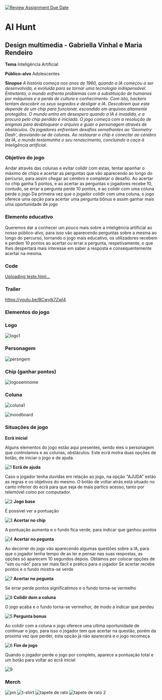 [![Review Assignment Due Date](https://classroom.github.com/assets/deadline-readme-button-24ddc0f5d75046c5622901739e7c5dd533143b0c8e959d652212380cedb1ea36.svg)](https://classroom.github.com/a/ipevJCXR)
# AI Hunt 
## Design multimedia - Gabriella Vinhal e Maria Rendeiro 

**Tema** 
Inteligência Artificial 

**Público-alvo**
Adolescentes

**Sinopse**
*A história começa nos anos de 1960, quando a IA começou a ser desenvolvida, e evoluída para se tornar uma tecnologia indispensável. Entretanto, o mundo enfrenta problemas com a substituição de humanos por máquinas e a perda de cultura e conhecimento. Com isto, hackers tentam descobrir os seus segredos e desligar a IA. Descobrem que esta depende de um chip para funcionar, escondido em arquivos altamente protegidos. O mundo entra em desespero quando a IA é invadida, e a procura pelo chip perdido é iniciada. O jogo começa com a resolução de enigmas para desbloquear o arquivo e guiar o personagem através de obstáculos. Os jogadores enfrentam desafios semelhantes ao 'Geometry Dash', desviando-se de colunas. Ao restaurar o chip e conectar ao cérebro da IA, o mundo testemunha o seu renascimento, concluindo a caça à Inteligência artificial.*

### Objetivo do jogo	
 Andar através das colunas e evitar colidir com estas, tentar apanhar o máximo de chips e acertar as perguntas que vão aparecendo ao longo do percurso,  para assim chegar ao cérebro e completar o desafio. 
Ao acertar no chip ganha 5 pontos, e ao acertar as perguntas o jogadores recebe 10, contudo, se errar a pergunta perde 10 pontos, e ao colidir com uma coluna perde o jogo
Da primeira vez que o jogador colidir com uma coluna, o jogo oferece uma opção para acertar uma pergunta bônus e assim ganhar mais uma oportunidade de jogo

### Elemento educativo
Queremos dar a conhecer um pouco mais sobre a inteligência artificial ao nosso público-alvo, para isso vão aparecendo perguntas sobre a mesma ao longo do percurso, tornando o jogo mais educativo, os utilizadores recebem e perdem 10 pontos ao acertar ou errar a pergunta, respetivamente, o que lhes despertará mais interesse em saber a resposta e consequentemente acertar na mesma.

### Code
[Uploading teste.html…]()

### Trailer
https://youtu.be/BCwylk7Zwl4


### Elementos do jogo

### Logo

![logo1](https://github.com/AR-ESES/finalprojectoneclick-ai-hunt/assets/160871347/301691c5-c85c-49c1-b165-d1aaf385f092) 

### Personagem

![persngem](https://github.com/AR-ESES/finalprojectoneclick-ai-hunt/assets/160871347/92b957da-0597-46c6-8848-afb6e7c70f1b)

### Chip (ganhar pontos)

![logosemnome](https://github.com/AR-ESES/finalprojectoneclick-ai-hunt/assets/160871347/7e739a38-855a-43ca-a66f-db1ca0cdafd6)

### Coluna

![coluna1](https://github.com/AR-ESES/finalprojectoneclick-ai-hunt/assets/160871347/400effe3-a630-41a3-a830-16910b232370)

 
 ![moodboard](https://github.com/AR-ESES/finalprojectoneclick-ai-hunt/assets/160871347/995430c1-5c88-4e5e-b10b-ef79a7366be4)


### Situações de jogo	
**Ecrã inicial**

Alguns elementos do jogo estão aqui presentes, sendo eles o personagem que controlamos e as colunas, obstáculos. Este ecrã motra duas opções de botão, de iniciar o jogo e de ajuda.

![1](https://github.com/AR-ESES/finalprojectoneclick-ai-hunt/assets/160871347/311afb9d-a8ea-4003-aaa8-2546c242e00b)
**Ecrã de ajuda**

Caso o jogador tenha duvidas em relação ao jogo, na opção "AJUDA" estão as regras e os objetivos do mesmo. O botão de voltar atrás está situado no canto inferior do ecrã para que seja de mais partico acesso, tanto por telemóvel como por computador.

![2](https://github.com/AR-ESES/finalprojectoneclick-ai-hunt/assets/160871347/24041e1c-030c-4a13-926a-db9d9034a72c)
**Jogo base** 

É possivel ver a pontuação

![3](https://github.com/AR-ESES/finalprojectoneclick-ai-hunt/assets/160871347/6195fb04-d9b5-466c-a992-8e4ff83da12e)
**Acertar no chip** 

A pontuação aumenta e o fundo fica verde, para indicar que ganhou pontos 

![4](https://github.com/AR-ESES/finalprojectoneclick-ai-hunt/assets/160871347/b6ea7205-0a38-418b-983c-fc9d2a5e3d46)
**Acertar no pegunta** 

Ao decorrer do jogo vão aparecendo algumas questões sobre a IA, para que o jogador tenha tempo de as ler e pensar nas suas respostas, as opções só aparecem 10 segundos depois. Obtámos por colocar opções de "sim ou não" para ser mais fácil e prático para o jogador
Se acertar recebe pontos e o fundo mostra-se verde

![7](https://github.com/AR-ESES/finalprojectoneclick-ai-hunt/assets/160871347/ea172a2b-8429-418f-a644-bfb994b3aa6e)
**Acertar no pegunta** 

Se errar perde pontos significatimos e o fundo torna-se vermelho

![8](https://github.com/AR-ESES/finalprojectoneclick-ai-hunt/assets/160871347/42708a59-89b7-404c-b04f-f91db3271b0a)
**Colidir dom a coluna**

O jogo acaba e o fundo torna-se vermelhor, de modo a indicar que perdeu

![5](https://github.com/AR-ESES/finalprojectoneclick-ai-hunt/assets/160871347/2a5bea11-5bc0-46ac-851f-84d6da16dc79)
**Pergunta bonus** 

Ao colidir com a coluna o jogo oferece uma ultima oportunidade de continuar o jogo, para isso o jogador tem que acertar na questão, porém da proxima vez que perder, esta opção já não aparecerá e o jogo recomeça  

![6](https://github.com/AR-ESES/finalprojectoneclick-ai-hunt/assets/160871347/212a4084-14a9-40aa-abcf-0769e9d92b8d)
**Fim de jogo**

Quando o jogador perde o jogo por completo, aparece a pontuação total e um botão para voltar ao ecrã inicial

![9](https://github.com/AR-ESES/finalprojectoneclick-ai-hunt/assets/160871347/b5e19306-1e87-4008-8792-40b8d66d8cef)


### Merch
![pin](https://github.com/AR-ESES/finalprojectoneclick-ai-hunt/assets/160871347/64d6e71e-0fd7-4598-8634-2569c3e1ebce)
![t-shirt](https://github.com/AR-ESES/finalprojectoneclick-ai-hunt/assets/160871347/6968b149-c0a5-49a2-bf96-ff2da4f2cd75)
![tapete de rato](https://github.com/AR-ESES/finalprojectoneclick-ai-hunt/assets/160871347/49bbbc42-1ff6-4d47-9756-8161284366ab)
![tapete de rato 2](https://github.com/AR-ESES/finalprojectoneclick-ai-hunt/assets/160871347/75163803-9d46-4830-846e-a7b4fb7d597b)





